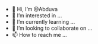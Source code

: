 - 👋 Hi, I’m @Abduva
- 👀 I’m interested in ...
- 🌱 I’m currently learning ...
- 💞️ I’m looking to collaborate on ...
- 📫 How to reach me ...

<!---
Abduva/Abduva is a ✨ special ✨ repository because its `README.md` (this file) appears on your GitHub profile.
You can click the Preview link to take a look at your changes.
--->
